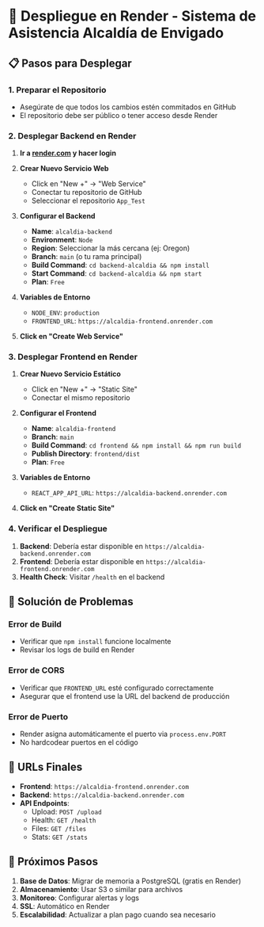 # 🚀 Despliegue en Render - Sistema de Asistencia Alcaldía de Envigado

## 📋 Pasos para Desplegar

### 1. Preparar el Repositorio
- Asegúrate de que todos los cambios estén commitados en GitHub
- El repositorio debe ser público o tener acceso desde Render

### 2. Desplegar Backend en Render

1. **Ir a [render.com](https://render.com) y hacer login**
2. **Crear Nuevo Servicio Web**
   - Click en "New +" → "Web Service"
   - Conectar tu repositorio de GitHub
   - Seleccionar el repositorio `App_Test`

3. **Configurar el Backend**
   - **Name**: `alcaldia-backend`
   - **Environment**: `Node`
   - **Region**: Seleccionar la más cercana (ej: Oregon)
   - **Branch**: `main` (o tu rama principal)
   - **Build Command**: `cd backend-alcaldia && npm install`
   - **Start Command**: `cd backend-alcaldia && npm start`
   - **Plan**: `Free`

4. **Variables de Entorno**
   - `NODE_ENV`: `production`
   - `FRONTEND_URL`: `https://alcaldia-frontend.onrender.com`

5. **Click en "Create Web Service"**

### 3. Desplegar Frontend en Render

1. **Crear Nuevo Servicio Estático**
   - Click en "New +" → "Static Site"
   - Conectar el mismo repositorio

2. **Configurar el Frontend**
   - **Name**: `alcaldia-frontend`
   - **Branch**: `main`
   - **Build Command**: `cd frontend && npm install && npm run build`
   - **Publish Directory**: `frontend/dist`
   - **Plan**: `Free`

3. **Variables de Entorno**
   - `REACT_APP_API_URL`: `https://alcaldia-backend.onrender.com`

4. **Click en "Create Static Site"**

### 4. Verificar el Despliegue

1. **Backend**: Debería estar disponible en `https://alcaldia-backend.onrender.com`
2. **Frontend**: Debería estar disponible en `https://alcaldia-frontend.onrender.com`
3. **Health Check**: Visitar `/health` en el backend

## 🔧 Solución de Problemas

### Error de Build
- Verificar que `npm install` funcione localmente
- Revisar los logs de build en Render

### Error de CORS
- Verificar que `FRONTEND_URL` esté configurado correctamente
- Asegurar que el frontend use la URL del backend de producción

### Error de Puerto
- Render asigna automáticamente el puerto via `process.env.PORT`
- No hardcodear puertos en el código

## 📱 URLs Finales

- **Frontend**: `https://alcaldia-frontend.onrender.com`
- **Backend**: `https://alcaldia-backend.onrender.com`
- **API Endpoints**: 
  - Upload: `POST /upload`
  - Health: `GET /health`
  - Files: `GET /files`
  - Stats: `GET /stats`

## 🎯 Próximos Pasos

1. **Base de Datos**: Migrar de memoria a PostgreSQL (gratis en Render)
2. **Almacenamiento**: Usar S3 o similar para archivos
3. **Monitoreo**: Configurar alertas y logs
4. **SSL**: Automático en Render
5. **Escalabilidad**: Actualizar a plan pago cuando sea necesario
